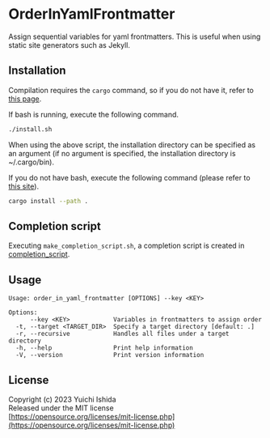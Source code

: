 # OrderInYamlFrontmatter

Assign sequential variables for yaml frontmatters.
This is useful when using static site generators such as Jekyll.

## Installation

Compilation requires the `cargo` command, so if you do not have it, refer to [this page](https://www.rust-lang.org/ja/tools/install).

If bash is running, execute the following command.

```sh
./install.sh
```

When using the above script, the installation directory can be specified as an argument (if no argument is specified, the installation directory is ~/.cargo/bin).

If you do not have bash, execute the following command (please refer to [this site](https://doc.rust-lang.org/cargo/commands/cargo-install.html)).

```sh
cargo install --path .
```

## Completion script

Executing `make_completion_script.sh`, a completion script is created in [completion\_script](completion_script).

## Usage

```
Usage: order_in_yaml_frontmatter [OPTIONS] --key <KEY>

Options:
      --key <KEY>            Variables in frontmatters to assign order
  -t, --target <TARGET_DIR>  Specify a target directory [default: .]
  -r, --recursive            Handles all files under a target directory
  -h, --help                 Print help information
  -V, --version              Print version information
```

## License
Copyright (c) 2023 Yuichi Ishida  
Released under the MIT license  
[https://opensource.org/licenses/mit-license.php](https://opensource.org/licenses/mit-license.php)
